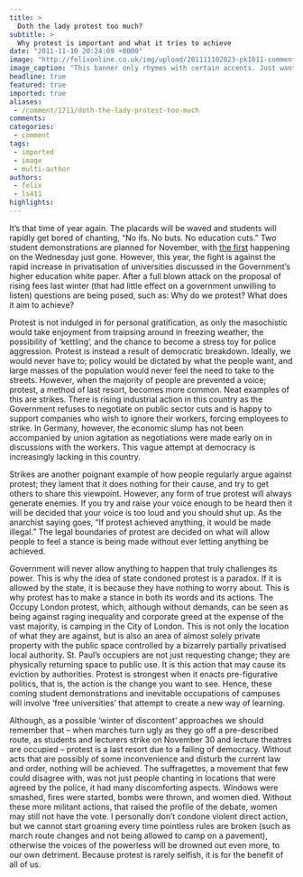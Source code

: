 ```yaml
---
title: >
  Doth the lady protest too much?
subtitle: >
  Why protest is important and what it tries to achieve
date: "2011-11-10 20:24:09 +0000"
image: "http://felixonline.co.uk/img/upload/201111102023-pk1811-comment-student-protest.jpg"
image_caption: "This banner only rhymes with certain accents. Just wanted to put it out there"
headline: true
featured: true
imported: true
aliases:
 - /comment/1711/doth-the-lady-protest-too-much
comments:
categories:
 - comment
tags:
 - imported
 - image
 - multi-author
authors:
 - felix
 - ls411
highlights:
---
```


It’s that time of year again. The placards will be waved and students will rapidly get bored of chanting, “No ifs. No buts. No education cuts.” Two student demonstrations are planned for November, with [the first](http://felixonline.co.uk/news/1708/students-take-to-the-streets/) happening on the Wednesday just gone. However, this year, the fight is against the rapid increase in privatisation of universities discussed in the Government’s higher education white paper. After a full blown attack on the proposal of rising fees last winter (that had little effect on a government unwilling to listen) questions are being posed, such as: Why do we protest? What does it aim to achieve?

Protest is not indulged in for personal gratification, as only the masochistic would take enjoyment from traipsing around in freezing weather, the possibility of ‘kettling’, and the chance to become a stress toy for police aggression. Protest is instead a result of democratic breakdown. Ideally, we would never have to; policy would be dictated by what the people want, and large masses of the population would never feel the need to take to the streets. However, when the majority of people are prevented a voice; protest, a method of last resort, becomes more common. Neat examples of this are strikes. There is rising industrial action in this country as the Government refuses to negotiate on public sector cuts and is happy to support companies who wish to ignore their workers, forcing employees to strike. In Germany, however, the economic slump has not been accompanied by union agitation as negotiations were made early on in discussions with the workers. This vague attempt at democracy is increasingly lacking in this country.

Strikes are another poignant example of how people regularly argue against protest; they lament that it does nothing for their cause, and try to get others to share this viewpoint. However, any form of true protest will always generate enemies. If you try and raise your voice enough to be heard then it will be decided that your voice is too loud and you should shut up. As the anarchist saying goes, “If protest achieved anything, it would be made illegal.” The legal boundaries of protest are decided on what will allow people to feel a stance is being made without ever letting anything be achieved.

Government will never allow anything to happen that truly challenges its power. This is why the idea of state condoned protest is a paradox. If it is allowed by the state, it is because they have nothing to worry about. This is why protest has to make a stance in both its words and its actions. The Occupy London protest, which, although without demands, can be seen as being against raging inequality and corporate greed at the expense of the vast majority, is camping in the City of London. This is not only the location of what they are against, but is also an area of almost solely private property with the public space controlled by a bizarrely partially privatised local authority. St. Paul’s occupiers are not just requesting change; they are physically returning space to public use. It is this action that may cause its eviction by authorities. Protest is strongest when it enacts pre-figurative politics, that is, the action is the change you want to see. Hence, these coming student demonstrations and inevitable occupations of campuses will involve ‘free universities’ that attempt to create a new way of learning.

Although, as a possible ‘winter of discontent’ approaches we should remember that – when marches turn ugly as they go off a pre-described route, as students and lecturers strike on November 30 and lecture theatres are occupied – protest is a last resort due to a failing of democracy. Without acts that are possibly of some inconvenience and disturb the current law and order, nothing will be achieved. The suffragettes, a movement that few could disagree with, was not just people chanting in locations that were agreed by the police, it had many discomforting aspects. Windows were smashed, fires were started, bombs were thrown, and women died. Without these more militant actions, that raised the profile of the debate, women may still not have the vote. I personally don’t condone violent direct action, but we cannot start groaning every time pointless rules are broken (such as march route changes and not being allowed to camp on a pavement), otherwise the voices of the powerless will be drowned out even more, to our own detriment. Because protest is rarely selfish, it is for the benefit of all of us.
